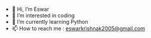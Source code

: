 - 👋 Hi, I’m Eswar
- 👀 I’m interested in coding
- 🌱 I’m currently learning Python
- 📫 How to reach me : eswarkrishnak2005@gmail.com

<!---
Eswar30/Eswar30 is a ✨ special ✨ repository because its `README.md` (this file) appears on your GitHub profile.
You can click the Preview link to take a look at your changes.
--->
